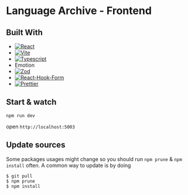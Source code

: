 # Language Archive - Frontend 

## Built With

* [![React][React.js]][React-url]
* [![Vite][Vite-shield]][Vite-url]
* [![Typescript][Typescript-shield]][Typescript-url]
* Emotion
* [![Zod][Zod-shield]][Zod-url]
* [![React-Hook-Form][React-hook-form-shield]][React-hook-form-url]
* [![Prettier][Prettier-shield]][Prettier-url]

## Start & watch

`npm run dev`

open `http://localhost:5003`

## Update sources

Some packages usages might change so you should run `npm prune` & `npm install` often.
A common way to update is by doing

    $ git pull
    $ npm prune
    $ npm install

<!-- MARKDOWN LINKS & IMAGES -->
<!-- https://www.markdownguide.org/basic-syntax/#reference-style-links -->
[Vite-shield]: https://img.shields.io/badge/vite-%23646CFF.svg?style=for-the-badge&logo=vite&logoColor=white
[Vite-url]: https://vite.dev/
[React.js]: https://img.shields.io/badge/React-20232A?style=for-the-badge&logo=react&logoColor=61DAFB
[React-url]: https://reactjs.org/
[Typescript-shield]: https://img.shields.io/badge/typescript-%23007ACC.svg?style=for-the-badge&logo=typescript&logoColor=white
[Typescript-url]: https://www.typescriptlang.org/
[Zod-shield]: https://img.shields.io/badge/zod-%233068b7.svg?style=for-the-badge&logo=zod&logoColor=white
[Zod-url]: https://zod.dev/
[React-hook-form-shield]: https://img.shields.io/badge/React%20Hook%20Form-%23EC5990.svg?style=for-the-badge&logo=reacthookform&logoColor=white
[React-hook-form-url]: https://react-hook-form.com/
[Prettier-shield]: https://img.shields.io/badge/prettier-%23F7B93E.svg?style=for-the-badge&logo=prettier&logoColor=black
[Prettier-url]: https://prettier.io/